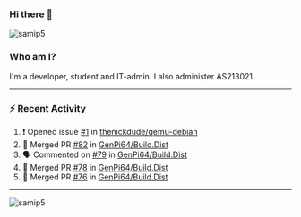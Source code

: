 ### Hi there 👋

<img src="https://komarev.com/ghpvc/?username=samip5&style=flat-square" alt="samip5" />

### Who am I?
I'm a developer, student and IT-admin. I also administer AS213021.

---
### :zap: Recent Activity
<!--START_SECTION:activity-->
1. ❗️ Opened issue [#1](https://github.com/thenickdude/qemu-debian/issues/1) in [thenickdude/qemu-debian](https://github.com/thenickdude/qemu-debian)
2. 🎉 Merged PR [#82](https://github.com/GenPi64/Build.Dist/pull/82) in [GenPi64/Build.Dist](https://github.com/GenPi64/Build.Dist)
3. 🗣 Commented on [#79](https://github.com/GenPi64/Build.Dist/issues/79) in [GenPi64/Build.Dist](https://github.com/GenPi64/Build.Dist)
4. 🎉 Merged PR [#78](https://github.com/GenPi64/Build.Dist/pull/78) in [GenPi64/Build.Dist](https://github.com/GenPi64/Build.Dist)
5. 🎉 Merged PR [#76](https://github.com/GenPi64/Build.Dist/pull/76) in [GenPi64/Build.Dist](https://github.com/GenPi64/Build.Dist)
<!--END_SECTION:activity-->
---

<img align="center" src="https://github-readme-stats.vercel.app/api?username=samip5&show_icons=true" alt="samip5" />
